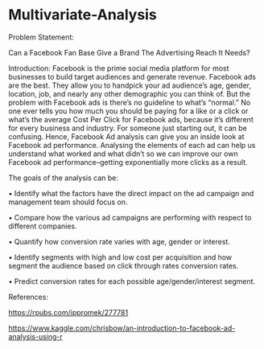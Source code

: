 # Multivariate-Analysis

Problem Statement:

Can a Facebook Fan Base Give a Brand The Advertising Reach It Needs?

Introduction:
Facebook is the prime social media platform for most businesses to build target audiences and generate revenue.
Facebook ads are the best. They allow you to handpick your ad audience’s age, gender, location, job, and nearly any other demographic you can think of.
But the problem with Facebook ads is there’s no guideline to what’s “normal.” No one ever tells you how much you should be paying for a like or a click or what’s the average Cost Per Click for Facebook ads, because it’s different for every business and industry.
For someone just starting out, it can be confusing. 
Hence, Facebook Ad analysis can give you an inside look at Facebook ad performance.
Analysing the elements of each ad can help us understand what worked and what didn’t so we can improve our own Facebook ad performance–getting exponentially more clicks as a result.

The goals of the analysis can be:

•	Identify what the factors have the direct impact on the ad campaign and management team should focus on.

•	Compare how the various ad campaigns are performing with respect to different companies.

•	Quantify how conversion rate varies with age, gender or interest.

•	Identify segments with high and low cost per acquisition and how segment the audience based on click through rates conversion rates.

•	Predict conversion rates for each possible age/gender/interest segment.

References:

https://rpubs.com/ippromek/277781

https://www.kaggle.com/chrisbow/an-introduction-to-facebook-ad-analysis-using-r
